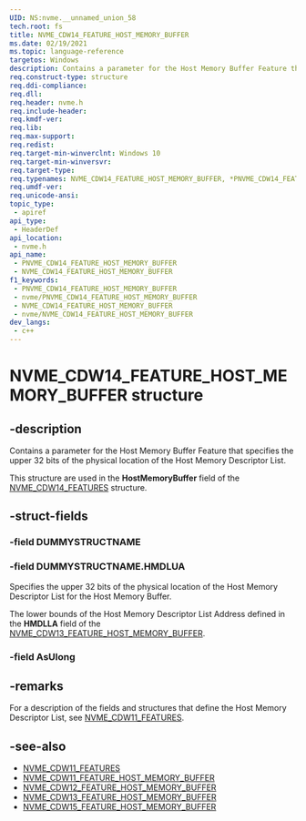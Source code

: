 ```yaml
---
UID: NS:nvme.__unnamed_union_58
tech.root: fs 
title: NVME_CDW14_FEATURE_HOST_MEMORY_BUFFER
ms.date: 02/19/2021 
ms.topic: language-reference
targetos: Windows
description: Contains a parameter for the Host Memory Buffer Feature that specifies the upper 32 bits of the physical location of the Host Memory Descriptor List.
req.construct-type: structure
req.ddi-compliance: 
req.dll: 
req.header: nvme.h
req.include-header: 
req.kmdf-ver: 
req.lib: 
req.max-support: 
req.redist: 
req.target-min-winverclnt: Windows 10 
req.target-min-winversvr: 
req.target-type: 
req.typenames: NVME_CDW14_FEATURE_HOST_MEMORY_BUFFER, *PNVME_CDW14_FEATURE_HOST_MEMORY_BUFFER
req.umdf-ver: 
req.unicode-ansi: 
topic_type:
 - apiref
api_type:
 - HeaderDef
api_location:
 - nvme.h
api_name:
 - PNVME_CDW14_FEATURE_HOST_MEMORY_BUFFER
 - NVME_CDW14_FEATURE_HOST_MEMORY_BUFFER
f1_keywords:
 - PNVME_CDW14_FEATURE_HOST_MEMORY_BUFFER
 - nvme/PNVME_CDW14_FEATURE_HOST_MEMORY_BUFFER
 - NVME_CDW14_FEATURE_HOST_MEMORY_BUFFER
 - nvme/NVME_CDW14_FEATURE_HOST_MEMORY_BUFFER
dev_langs:
 - c++
---
```


# NVME_CDW14_FEATURE_HOST_MEMORY_BUFFER structure

## -description

Contains a parameter for the Host Memory Buffer Feature that specifies the upper 32 bits of the physical location of the Host Memory Descriptor List.

This structure are used in the **HostMemoryBuffer** field of the [NVME_CDW14_FEATURES](ns-nvme-nvme_cdw14_features.md) structure.

## -struct-fields

### -field DUMMYSTRUCTNAME

### -field DUMMYSTRUCTNAME.HMDLUA

Specifies the upper 32 bits of the physical location of the Host Memory Descriptor List for the Host Memory Buffer.

The lower bounds of the Host Memory Descriptor List Address defined in the **HMDLLA** field of the [NVME_CDW13_FEATURE_HOST_MEMORY_BUFFER](ns-nvme-nvme_cdw13_feature_host_memory_buffer.md).

### -field AsUlong

## -remarks

For a description of the fields and structures that define the Host Memory Descriptor List, see [NVME_CDW11_FEATURES](ns-nvme-nvme_cdw11_features.md#host-memory-buffer).

## -see-also

- [NVME_CDW11_FEATURES](ns-nvme-nvme_cdw11_features.md)
- [NVME_CDW11_FEATURE_HOST_MEMORY_BUFFER](ns-nvme-nvme_cdw11_feature_host_memory_buffer.md)
- [NVME_CDW12_FEATURE_HOST_MEMORY_BUFFER](ns-nvme-nvme_cdw12_feature_host_memory_buffer.md)
- [NVME_CDW13_FEATURE_HOST_MEMORY_BUFFER](ns-nvme-nvme_cdw13_feature_host_memory_buffer.md)
- [NVME_CDW15_FEATURE_HOST_MEMORY_BUFFER](ns-nvme-nvme_cdw15_feature_host_memory_buffer.md)
